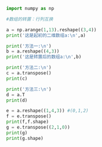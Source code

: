 
<BlogInfo id="46" title="16.数组的转置" author="白日梦想猿" pv=0 read_times=0 pre_cost_time=0分17秒 category="numpy学习" tag_list="['numpy学习']" create_time="2020.04.24 16:27:36" update_time="2020.04.24 16:48:22" />

```python
import numpy as np

#数组的转置：行列互换

a = np.arange(1,13).reshape((3,4))
print('这是起初的二维数组a:\n',a)

print('方法一:\n')
b = a.reshape((4,3))
print('这是转置后的数组a:\n',b)

print('方法二:\n')
c = a.transpose()
print(c)

print('方法三:\n')
d = a.T
print(d)

e = a.reshape((1,4,3)) #(0,1,2)
f = e.transpose()
print(f,f.shape)
g = e.transpose((2,1,0))
print(g)
print(g.shape)
```
